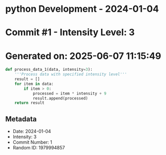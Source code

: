 ﻿# python Development - 2024-01-04
# Commit #1 - Intensity Level: 3
# Generated on: 2025-06-07 11:15:49
```python
def process_data_1(data, intensity=3):
    '''Process data with specified intensity level'''
    result = []
    for item in data:
        if item > 0:
            processed = item * intensity + 9
            result.append(processed)
    return result
```
## Metadata
- Date: 2024-01-04
- Intensity: 3
- Commit Number: 1
- Random ID: 1979994857
